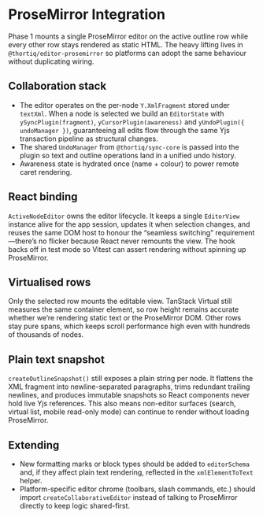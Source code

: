 # ProseMirror Integration

Phase 1 mounts a single ProseMirror editor on the active outline row while every other row stays
rendered as static HTML. The heavy lifting lives in `@thortiq/editor-prosemirror` so platforms can
adopt the same behaviour without duplicating wiring.

## Collaboration stack

- The editor operates on the per-node `Y.XmlFragment` stored under `textXml`. When a node is
  selected we build an `EditorState` with `ySyncPlugin(fragment)`, `yCursorPlugin(awareness)` and
  `yUndoPlugin({ undoManager })`, guaranteeing all edits flow through the same Yjs transaction
  pipeline as structural changes.
- The shared `UndoManager` from `@thortiq/sync-core` is passed into the plugin so text and outline
  operations land in a unified undo history.
- Awareness state is hydrated once (name + colour) to power remote caret rendering.

## React binding

`ActiveNodeEditor` owns the editor lifecycle. It keeps a single `EditorView` instance alive for the
app session, updates it when selection changes, and reuses the same DOM host to honour the
“seamless switching” requirement—there’s no flicker because React never remounts the view. The hook
backs off in test mode so Vitest can assert rendering without spinning up ProseMirror.

## Virtualised rows

Only the selected row mounts the editable view. TanStack Virtual still measures the same container
element, so row height remains accurate whether we’re rendering static text or the ProseMirror DOM.
Other rows stay pure spans, which keeps scroll performance high even with hundreds of thousands of
nodes.

## Plain text snapshot

`createOutlineSnapshot()` still exposes a plain string per node. It flattens the XML fragment into
newline-separated paragraphs, trims redundant trailing newlines, and produces immutable snapshots so
React components never hold live Yjs references. This also means non-editor surfaces (search,
virtual list, mobile read-only mode) can continue to render without loading ProseMirror.

## Extending

- New formatting marks or block types should be added to `editorSchema` and, if they affect plain
  text rendering, reflected in the `xmlElementToText` helper.
- Platform-specific editor chrome (toolbars, slash commands, etc.) should import
  `createCollaborativeEditor` instead of talking to ProseMirror directly to keep logic shared-first.
